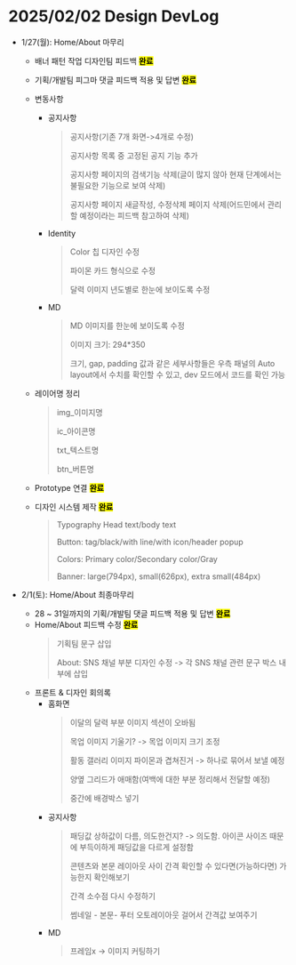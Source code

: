 # 2025/02/02 Design DevLog
- 1/27(월): Home/About 마무리
  - 배너 패턴 작업 디자인팀 피드백 **<mark>완료</mark>**
  - 기획/개발팀 피그마 댓글 피드백 적용 및 답변 **<mark>완료</mark>**
  - 변동사항
    - 공지사항
      > 공지사항(기존 7개 화면->4개로 수정)
      >
      > 공지사항 목록 중 고정된 공지 기능 추가
      >
      > 공지사항 페이지의 검색기능 삭제(글이 많지 않아 현재 단계에서는 불필요한 기능으로 보여 삭제)
      >
      > 공지사항 페이지 새글작성, 수정삭제 페이지 삭제(어드민에서 관리할 예정이라는 피드백 참고하여 삭제)
    - Identity
      > Color 칩 디자인 수정
      >
      > 파이몬 카드 형식으로 수정
      >
      > 달력 이미지 년도별로 한눈에 보이도록 수정
    - MD
      > MD 이미지를 한눈에 보이도록 수정
      >
      > 이미지 크기: 294*350
      >
      > 크기, gap, padding 값과 같은 세부사항들은 우측 패널의 Auto layout에서 수치를 확인할 수 있고, dev 모드에서 코드를 확인 가능

  - 레이어명 정리
    > img_이미지명
    > 
    > ic_아이콘명
    > 
    > txt_텍스트명
    > 
    > btn_버튼명
  - Prototype 연결 **<mark>완료</mark>**
  - 디자인 시스템 제작 **<mark>완료</mark>**
    > Typography Head text/body text
    >
    > Button: tag/black/with line/with icon/header popup
    >
    > Colors: Primary color/Secondary color/Gray
    >
    > Banner: large(794px), small(626px), extra small(484px)
 

- 2/1(토): Home/About 최종마무리
  - 28 ~ 31일까지의 기획/개발팀 댓글 피드백 적용 및 답변 **<mark>완료</mark>**
  - Home/About 피드백 수정 **<mark>완료</mark>**
    > 기획팀 문구 삽입
    >
    > About: SNS 채널 부분 디자인 수정 -> 각 SNS 채널 관련 문구 박스 내부에 삽입
  - 프론트 & 디자인 회의록
    - 홈화면
      > 이달의 달력 부분 이미지 섹션이 오바됨
      >
      > 목업 이미지 기울기? -> 목업 이미지 크기 조정
      >
      > 활동 갤러리 이미지 파이몬과 겹쳐진거 -> 하나로 묶어서 보낼 예정
      >
      > 양옆 그리드가 애매함(여백에 대한 부분 정리해서 전달할 예정)
      >
      > 중간에 배경박스 넣기
    - 공지사항
      > 패딩값 상하값이 다름, 의도한건지? -> 의도함. 아이콘 사이즈 때문에 부득이하게 패딩값을 다르게 설정함
      > 
      > 콘텐츠와 본문 레이아웃 사이 간격 확인할 수 있다면(가능하다면) 가능한지 확인해보기
      > 
      > 간격 소수점 다시 수정하기
      > 
      > 썸네일 - 본문- 푸터 오토레이아웃 걸어서 간격값 보여주기
    - MD
      > 프레임x -> 이미지 커팅하기
